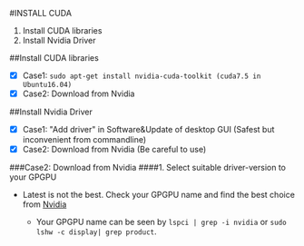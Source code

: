 #INSTALL CUDA
1. Install CUDA libraries    
2. Install Nvidia Driver  

##Install CUDA libraries
- [x] Case1: `sudo apt-get install nvidia-cuda-toolkit (cuda7.5 in Ubuntu16.04)`  
- [x] Case2: Download from Nvidia  

##Install Nvidia Driver
- [x] Case1: "Add driver" in Software&Update of desktop GUI (Safest but inconvenient from commandline)  
- [x] Case2: Download from Nvidia (Be careful to use)  

###Case2: Download from Nvidia
####1. Select suitable driver-version to your GPGPU  
- Latest is not the best. Check your GPGPU name and find the best choice from [Nvidia](http://www.nvidia.co.jp/Download/index.aspx?lang=en)  

  - Your GPGPU name can be seen by `lspci | grep -i nvidia` or `sudo lshw -c display| grep product`.


